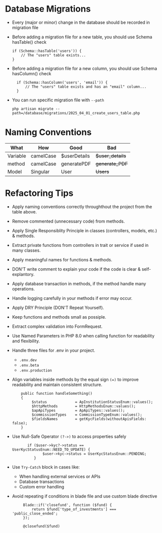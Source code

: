 
# Database Migrations
- Every (major or minor) change in the database should be recorded in migration file
- Before adding a migration file for a new table, you should use Schema hasTable() check

    ```
    if (Schema::hasTable('users')) {
        // The "users" table exists...
    }
    ```
- Before adding a migration file for a new column, you should use Schema hasColumn() check
  ```
    if (Schema::hasColumn('users', 'email')) {
        // The "users" table exists and has an "email" column...
    }
  ```
- You can run specific migration file with ``` --path ```
    ```
    php artisan migrate --path=/database/migrations/2025_04_01_create_users_table.php
    ```

# Naming Conventions
| What     | How      | Good     | Bad      |
|----------|----------|----------|----------|
| Variable   | camelCase      | $userDetails        | ~~$user_details~~   |
| method     | camelCase      | generatePDF         | ~~generate_PDF~~    |
| Model     | Singular      | User                  | ~~Users~~    |


# Refactoring Tips
- Apply naming conventions correctly throughthout the project from the table above.
- Remove commented (unnecessary code) from methods.
- Apply Single Responsiblity Principle in classes (controllers, models, etc.) & methods.
- Extract private functions from controllers in trait or service if used in many classes.
- Apply meaningful names for functions & methods.
- DON'T write comment to explain your code if the code is clear & self-explantory.
- Apply database transaction in methods, if the method handle many operations.
- Handle logging carefully in your methods if error may occur.
- Apply DRY Principle (DON'T Repeat Yourself).
- Keep functions and methods small as possiple.
- Extract complex validation into FormRequest.
- Use Named Parameters in PHP 8.0 when calling function for readability and flexibility.
- Handle three files for .env in your project.
  - ``` .env.dev ```
  - ``` .env.beta ```
  - ``` .env.production ```  
- Align variables inside methods by the equal sign ```(=)``` to improve readability and maintain consistent structure.

   ```
       public function handleSomething()
       {
            $status             = ApInstitutionStatusEnum::values();
            $httpMethods        = HttpMethodsEnum::values();
            $apApiTypes         = ApApiTypes::values();
            $commissionTypes    = CommissionTypeEnum::values();
            $fieldsNames        = getKycFields(withoutApisFields: false);
       }
  ```
- Use Null-Safe Operator ```(?->)``` to access properties safely

  ```
         if ($user->kyc?->status == UserKycStatusEnum::NEED_TO_UPDATE) {
                $user->kyc->status = UserKycStatusEnum::PENDING;
            }
   ```
- Use ```Try-Catch``` block in cases like:
   - When handling external services or APIs
   - Database transactions
   - Custom error handling
- Avoid repeating if conditions in blade file and use custom blade directive
   ```
        Blade::if('closefund', function ($fund) {
            return $fund['type_of_investments'] === 'public_close_ended';
        });

    ```
   ```
        @closefund($fund)
   ```

  
